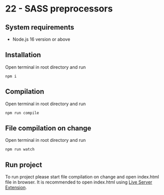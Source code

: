 # 22 - SASS preprocessors

## System requirements
  * Node.js 16 version or above

## Installation
  Open terminal in root directory and run
  ```
  npm i
  ```

## Compilation
  Open terminal in root directory and run
  ```
  npm run compile
  ```

## File compilation on change
  Open terminal in root directory and run
  ```
  npm run watch
  ```

## Run project
  To run project please start file compilation on change and open index.html file in browser. It is recommended to open index.html using [Live Server Extension](https://marketplace.visualstudio.com/items?itemName=ritwickdey.LiveServer).